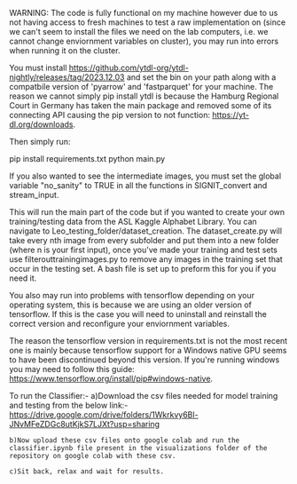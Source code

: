 WARNING: The code is fully functional on my machine however due to us not having access to fresh machines to test a raw implementation on (since we can't seem to install the files we need on the lab computers, i.e. we cannot change enviornment variables on cluster), you may run into errors when running it on the cluster.


You must install https://github.com/ytdl-org/ytdl-nightly/releases/tag/2023.12.03 and set the bin on your path along with a compatbile version of 'pyarrow' and 'fastparquet' for your machine. The reason we cannot simply pip install ytdl is because the Hamburg Regional Court in Germany has taken the main package and removed some of its connecting API causing the pip version to not function: https://yt-dl.org/downloads.

Then simply run:

pip install requirements.txt
python main.py

If you also wanted to see the intermediate images, you must set the global variable "no_sanity" to TRUE in all the functions in SIGNIT_convert and stream_input.

This will run the main part of the code but if you wanted to create your own training/testing data from the ASL Kaggle Alphabet Library. You can navigate to Leo_testing_folder/dataset_creation. The dataset_create.py will take every nth image from every subfolder and put them into a new folder (where n is your first input), once you've made your training and test sets use filterouttrainingimages.py to remove any images in the training set that occur in the testing set. A bash file is set up to preform this for you if you need it.




You also may run into problems with tensorflow depending on your operating system, this is because we are using an older version of tensorflow. If this is the case you will need to uninstall and reinstall the correct version and reconfigure your enviornment variables.

 The reason the tensorflow version in requirements.txt is not the most recent one is mainly because tensorflow support for a Windows native GPU seems to have been discontinued beyond this version. If you're running windows you may need to follow this guide: https://www.tensorflow.org/install/pip#windows-native.


To run the Classifier:-
    a)Download the csv files needed for model training and testing from the below link:- 
https://drive.google.com/drive/folders/1Wkrkvy6Bl-JNvMFeZDGc8utKjkS7LJXt?usp=sharing

    b)Now upload these csv files onto google colab and run the classifier.ipynb file present in the visualizations folder of the repository on google colab with these csv.

    c)Sit back, relax and wait for results.